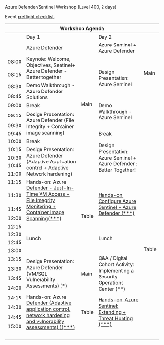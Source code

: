 Azure Defender/Sentinel Workshop (Level 400, 2 days)

Event [preflight checklist](artifacts/environment-setup/README.md).

<table>
    <thead><tr>
        <th colspan=5>Workshop Agenda</th>
    </tr></thead>
    <tbody>
        <tr>
            <td>&nbsp;</td>
            <td>Day 1</td>
            <td></td>
            <td>Day 2</td>
            <td></td>
        </tr>
        <tr>
            <td>&nbsp;</td>
            <td>Azure Defender</td>
            <td>&nbsp;</td>
            <td>Azure Sentinel + Azure Defender</td>
        </tr>
        <tr>
            <td>08:00</td>
            <td rowspan=2>Keynote: Welcome, Objectives, Sentinel+ Azure Defender - Better together</td>
            <td rowspan=10>Main</td>
            <td rowspan=4>Design Presentation: Azure Sentinel</td>
            <td rowspan=3>Main</td>
        </tr>
        <tr><td>08:15</td></tr>
        <tr>
            <td>08:30</td>
            <td rowspan=2>Demo Walkthrough - Azure Defender Solutions</td>
        </tr>
        <tr><td>08:45</td></tr>
        <tr>
            <td>09:00</td>
            <td>Break</td>
            <td rowspan=2>Demo Walkthrough - Azure Sentinel</td>
        </tr>
        <tr>
            <td>09:15</td>
            <td rowspan=3>Design Presentation: Azure Defender (File Integrity + Container image scanning)</td>
        </tr>
        <tr><td>09:30</td></tr>
        <tr>
            <td>09:45</td>
            <td>Break</td>
        </tr>
        <tr>
            <td>10:00</td>
            <td>Break</td>
            <td rowspan=5>Design Presentation: Azure Sentinel + Azure Defender : Better Together!</td>
        </tr>
        <tr>
            <td>10:15</td>
            <td rowspan=4>Design Presentation: Azure Defender (Adaptive Application control + Adaptive Network hardening)</td>
        </tr>
        <tr>
            <td>10:30</td>
        </tr>
        <tr>
            <td>10:45</td>
        </tr>
        <tr><td>11:00</td></tr>
        <tr>
            <td>11:15</td>
            <td rowspan=4><a href="./day-01/lab01-defender-identity-cloud-app-security.md">Hands-on: Azure Defender - Just-In-Time VM Access + File Integrity Monitoring + Container Image Scanning(***)</a></td>
            <td rowspan=8>Table</td>
        </tr>
        <tr>
            <td>11:30</td>
            <td rowspan=3><a href="./day-02/lab03-sentinel-defender.md">Hands-on: Configure Azure Sentinel + Azure Defender (***)</a></td>
            <td rowspan=13>Table</td>
        </tr>
            <tr><td>11:45</td></tr>
            <tr><td>12:00</td></tr>
        <tr>
            <td>12:15</td>
            <td rowspan=4>Lunch</td>
            <td rowspan=4>Lunch</td>
        </tr>
        <tr><td>12:30</td></tr>
        <tr><td>12:45</td></tr>
        <tr><td>13:00</td></tr>
        <tr>
            <td>13:15</td>
            <td rowspan=4>Design Presentation: Azure Defender (VM/SQL Vulnerability Assessments) (*)</td>
            <td rowspan=4>Main</td>
            <td rowspan=4>Q&A / Digital Cohort Activity: Implementing a Security Operations Center (**)</td>
        </tr>
        <tr><td>13:30</td></tr>
        <tr>
            <td>13:45</td>
        </tr>
        <tr><td>14:00</td></tr>
        <tr>
            <td>14:15</td>
            <td rowspan=4><a href="./day-01/lab02-defender-office-365.md">Hands-on: Azure Defender (Adaptive application control, network hardening and vulnerability assessments) )(***)</a></td>
            <td rowspan=4>Table</td>
            <td rowspan=4><a href="./day-02/lab04-sentinel-hunting.md">Hands-on: Azure Sentinel: Extending + Threat Hunting (***)</a></td>
        </tr>
        <tr><td>14:30</td></tr>
        <tr>
            <td>14:45</td>
        </tr>
        <tr><td>15:00</td></tr>
        <tr><td colspan=5>&nbsp;</td>
        </tr>
    </tbody>
    </table>